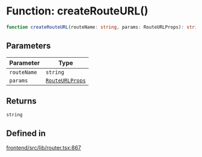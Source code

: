 # Function: createRouteURL()

```ts
function createRouteURL(routeName: string, params: RouteURLProps): string
```

## Parameters

| Parameter | Type |
| ------ | ------ |
| `routeName` | `string` |
| `params` | [`RouteURLProps`](../interfaces/RouteURLProps.md) |

## Returns

`string`

## Defined in

[frontend/src/lib/router.tsx:867](https://github.com/headlamp-k8s/headlamp/blob/2481a1c9f2b4a69a9320466e7a455215b14b97b0/frontend/src/lib/router.tsx#L867)
